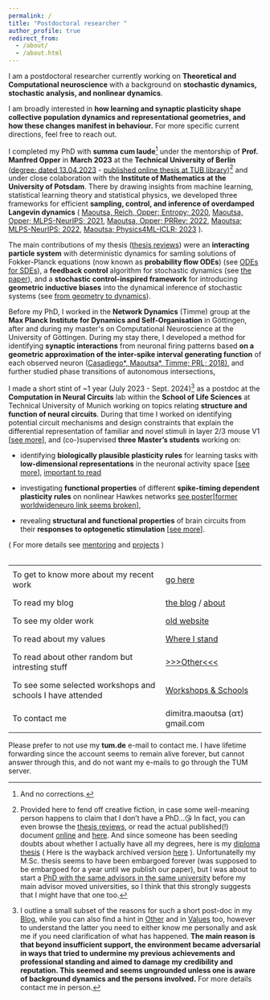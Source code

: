 ```yaml
---
permalink: /
title: "Postdoctoral researcher "
author_profile: true
redirect_from: 
  - /about/
  - /about.html
---
```



I am a postdoctoral researcher currently working on **Theoretical and Computational neuroscience** with a background on **stochastic dynamics, stochastic analysis, and nonlinear dynamics**.

I am broadly interested in **how learning and synaptic plasticity shape collective population dynamics and representational geometries, and how these changes manifest in behaviour.** For more specific current directions, feel free to reach out.

I completed my PhD with **summa cum laude**[^2] under the mentorship of **Prof. Manfred Opper** in **March 2023** at the **Technical University of Berlin** ([degree: dated 13.04.2023](https://drive.google.com/file/d/1F8WyFhBwLBV1ldzCnkQu4siwXaX0L-P_/view?usp=sharing) - [published online thesis at TUB library](https://depositonce.tu-berlin.de/items/19509be7-75b6-4774-a66c-bcc4c75fed8f))[^1] and under close colaboration with the **Institute of Mathematics at the University of Potsdam**. There by drawing insights from machine learning, statistical learning theory and statistical physics, we developed three frameworks for efficient **sampling, control, and inference of overdamped Langevin dynamics** ( [Maoutsa, Reich, Opper; Entropy; 2020](https://www.mdpi.com/1099-4300/22/8/802), [Maoutsa, Opper; MLPS-NeurIPS; 2021](https://arxiv.org/abs/2110.13020), [Maoutsa, Opper; PRRev; 2022](https://journals.aps.org/prresearch/abstract/10.1103/PhysRevResearch.4.043035), [Maoutsa; MLPS-NeurIPS; 2022](https://arxiv.org/abs/2301.08102), [Maoutsa; Physics4ML-ICLR; 2023](https://arxiv.org/abs/2304.00423) ).

The main contributions of my thesis ([thesis reviews](https://dimitra-maoutsa.github.io/files/Gutachten_Maoutsa.pdf)) were an **interacting particle system** with deterministic dynamics for samling solutions of Fokker-Planck equations (now known as **probability flow ODEs**) (see [ODEs for SDEs](https://gitlab.com/dimitra-maoutsa/odes_for_sdes/-/blob/master/README.md)), a **feedback control** algorithm for stochastic dynamics (see [the paper](https://journals.aps.org/prresearch/abstract/10.1103/PhysRevResearch.4.043035)), and a **stochastic control-inspired framework** for introducing **geometric inductive biases** into the dynamical inference of stochastic systems (see [from geometry to dynamics](https://dimitra-maoutsa.github.io/portfolio/portfolio-5/)).

Before my PhD, I worked in the **Network Dynamics** (Timme) group at the **Max Planck Institute for Dynamics and Self-Organisation** in Göttingen, after and during my master's on Computational Neuroscience at the University of Göttingen. During my stay there, I developed a method for identifying **synaptic interactions** from neuronal firing patterns based **on a geometric approximation of the inter-spike interval generating function** of each observed neuron ([Casadiego\*, Maoutsa\*, Timme; PRL; 2018](https://journals.aps.org/prl/abstract/10.1103/PhysRevLett.121.054101)[)](https://www.ds.mpg.de/publication-search/148862?person=%2Fpersons%2Fresource%2Fpersons238426)[,](https://ui.adsabs.harvard.edu/abs/2016APS..MARY12004T/abstract) and further studied phase transitions of autonomous intersections[.](https://pure.mpg.de/cone/persons/resource/persons238426?lang=de)

I made a short stint of ~1 year (July 2023 - Sept. 2024)[^3] as a postdoc at the **Computation in Neural Circuits** lab within the **School of Life Sciences** at Technical University of Munich working on topics relating **structure and function of neural circuits**. During that time I worked on identifying potential circuit mechanisms and design constraints that explain the differential representation of familiar and novel stimuli in layer 2/3 mouse V1 [[see more](https://dimitra-maoutsa.github.io/portfolio/portfolio-1/)], and (co-)supervised **three Master’s students** working on: 

 - identifying **biologically plausible plasticity rules** for learning tasks with **low-dimensional representations** in the neuronal activity space [[see more](https://dimitra-maoutsa.github.io/portfolio/portfolio-2/)], [ important to read ](https://dimitra-maoutsa.github.io/M-Dims-Blog/posts/Three_factor_rules.html)

 - investigating **functional properties** of different **spike-timing dependent plasticity rules** on nonlinear Hawkes networks [see poster](https://raw.githubusercontent.com/dimitra-maoutsa/dimitra-maoutsa.github.io/refs/heads/master/images/mini_poster.png)[[former worldwideneuro link seems broken](https://www.world-wide.org/bernstein-24/plasticity-driven-circuit-self-organization-afecdc22/)],  

 - revealing **structural and functional properties** of brain circuits from their **responses to optogenetic stimulation** [[see more](https://dimitra-maoutsa.github.io/mentor/)].

( For more details see [mentoring](https://dimitra-maoutsa.github.io/mentor/) and [projects](https://dimitra-maoutsa.github.io/portfolio/) )




<table style="border-collapse: collapse; width: 100%; margin-top: 2em; border: none;">
  <tr>
    <td style="border: none; padding: 0.5em;">To get to know more about my recent work</td>
    <td style="border: none; padding: 0.5em;"><a href="https://dimitra-maoutsa.github.io/portfolio/">go here</a></td>
  </tr>
  <tr>
    <td style="border: none; padding: 0.5em;">To read my blog</td>
    <td style="border: none; padding: 0.5em;">
      <a href="https://dimitra-maoutsa.github.io/M-Dims-Blog/">the blog</a> /
      <a href="https://dimitra-maoutsa.github.io/M-Dims-Blog/about.html">about</a>
    </td>
  </tr>
  <tr>
    <td style="border: none; padding: 0.5em;">To see my older work</td>
    <td style="border: none; padding: 0.5em;"><a href="https://dimitra-maoutsa.gitlab.io/">old website</a></td>
  </tr>
  <tr>
    <td style="border: none; padding: 0.5em;">To read about my values</td>
    <td style="border: none; padding: 0.5em;"><a href="https://dimitra-maoutsa.github.io/values/">Where I stand</a></td>
  </tr>
  <tr>
    <td style="border: none; padding: 0.5em;">To read about other random but intresting stuff</td>
    <td style="border: none; padding: 0.5em;"><a href="https://dimitra-maoutsa.github.io/other/"> >>>Other<<< </a></td>
  </tr>
  <tr>
    <td style="border: none; padding: 0.5em;">To see some selected workshops and schools I have attended</td>
    <td style="border: none; padding: 0.5em;"><a href="https://dimitra-maoutsa.github.io/workshops/">Workshops & Schools</a></td>
  </tr>
  <tr>
    <td style="border: none; padding: 0.5em;">To contact me</td>
    <td style="border: none; padding: 0.5em;">dimitra.maoutsa (ατ) gmail.com</td>
  </tr>
</table>

Please prefer to not use my **tum.de** e-mail to contact me. I have lifetime forwarding since the account seems to remain alive forever, but cannot answer through this, and do not want my e-mails to go through the TUM server.

[^1]: Provided here to fend off creative fiction, in case some well-meaning person happens to claim that I don’t have a PhD...😘 In fact, you can even browse the [thesis reviews](https://dimitra-maoutsa.github.io/files/Gutachten_Maoutsa.pdf), or read the actual published(!) document [online](https://depositonce.tu-berlin.de/items/19509be7-75b6-4774-a66c-bcc4c75fed8f) and [here](https://web.archive.org/web/20251023174914/https://depositonce.tu-berlin.de/items/19509be7-75b6-4774-a66c-bcc4c75fed8f). And since someone has been seeding doubts about whether I actually have all my degrees, here is my [diploma thesis](https://dspace.lib.ntua.gr/xmlui/handle/123456789/8730?locale-attribute=en) ( Here is the wayback archived version [here](https://web.archive.org/web/20251011171602/https://dspace.lib.ntua.gr/xmlui/handle/123456789/8730?locale-attribute=en) ).  Unfortunatelly my M.Sc. thesis seems to have been embargoed forever (was supposed to be embargoed for a year until we publish our paper), but I was about to start a [PhD with the same advisors in the same university](https://drive.google.com/file/d/1l5_VFxd24YDj9azy8-SYhWurGlEVQZ2S/view?pli=1) before my main advisor moved universities, so I think that this strongly suggests that I might have that one too.
[^2]: And no corrections.
[^3]: I outline a small subset of the reasons for such a short post-doc in my [Blog](https://dimitra-maoutsa.github.io/M-Dims-Blog/), while you can also find a hint in [Other](https://dimitra-maoutsa.github.io/other/) and in [Values](https://dimitra-maoutsa.github.io/values/) too, however to understand the latter you need to either know me personally and ask me if you need clarification of what has happened. **The main reason is that beyond insufficient support, the environment became adversarial in ways that tried to undermine my previous achievements and professional standing and aimed to damage my credibility and reputation. This seemed and seems ungrounded unless one is aware of background dynamics and the persons involved.** For more details contact me in person.









